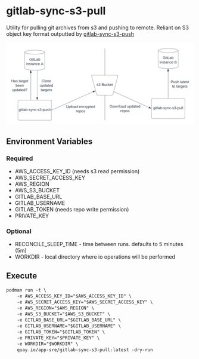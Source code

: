 # gitlab-sync-s3-pull
Utility for pulling git archives from s3 and pushing to remote. Reliant on S3 object key format outputted by [gitlab-sync-s3-push](https://github.com/dwelch0/gitlab-sync-s3-push)

![gitlab-sync-diagram](gitsync-diagram.png)

## Environment Variables

### Required
* AWS_ACCESS_KEY_ID (needs s3 read permission)
* AWS_SECRET_ACCESS_KEY
* AWS_REGION
* AWS_S3_BUCKET
* GITLAB_BASE_URL
* GITLAB_USERNAME
* GITLAB_TOKEN (needs repo write permission)
* PRIVATE_KEY

### Optional
* RECONCILE_SLEEP_TIME - time between runs. defaults to 5 minutes (5m)
* WORKDIR - local directory where io operations will be performed

## Execute
```
podman run -t \
    -e AWS_ACCESS_KEY_ID="$AWS_ACCESS_KEY_ID" \
    -e AWS_SECRET_ACCESS_KEY="$AWS_SECRET_ACCESS_KEY" \
    -e AWS_REGION="$AWS_REGION" \
    -e AWS_S3_BUCKET="$AWS_S3_BUCKET" \
    -e GITLAB_BASE_URL="$GITLAB_BASE_URL" \
    -e GITLAB_USERNAME="$GITLAB_USERNAME" \
    -e GITLAB_TOKEN="$GITLAB_TOKEN" \
    -e PRIVATE_KEY="$PRIVATE_KEY" \
    -e WORKDIR="$WORKDIR" \
    quay.io/app-sre/gitlab-sync-s3-pull:latest -dry-run
```